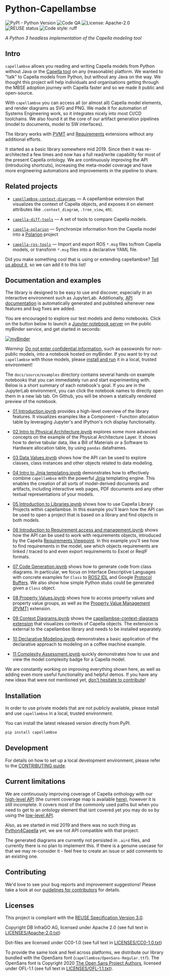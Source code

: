 <!--
 ~ SPDX-FileCopyrightText: Copyright DB InfraGO AG
 ~ SPDX-License-Identifier: Apache-2.0
 -->

Python-Capellambse
==================

![PyPI - Python Version](https://img.shields.io/pypi/pyversions/capellambse)
![Code QA](https://github.com/DSD-DBS/py-capellambse/actions/workflows/code-qa.yml/badge.svg)
![License: Apache-2.0](https://img.shields.io/github/license/dsd-dbs/py-capellambse)
![REUSE status](https://api.reuse.software/badge/github.com/DSD-DBS/py-capellambse)
![Code style: ruff](https://img.shields.io/badge/code%20style-ruff-000000.svg)

*A Python 3 headless implementation of the Capella modeling tool*

Intro
-----

`capellambse` allows you reading and writing Capella models from Python without
Java or the [Capella tool](https://www.eclipse.org/capella/) on any
(reasonable) platform. We wanted to "talk" to Capella models from Python, but
without any Java on the way. We thought this project will help individuals and
organisations getting through the MBSE adoption journey with Capella faster and
so we made it public and open-source.

With `capellambse` you can access all (or almost all) Capella model elements,
and render diagrams as SVG and PNG. We made it for automation of Systems
Engineering work, so it integrates nicely into most CI/CD toolchains. We also
found it at the core of our artifact generation pipelines (model to documents,
model to SW interfaces).

The library works with [PVMT](https://www.eclipse.org/capella/addons.html) and
[Requirements](https://github.com/eclipse/capella-requirements-vp) extensions
without any additional efforts.

It started as a basic library somewhere mid 2019. Since then it was
re-architected a few times and now has a full read/write capability for most of
the present Capella ontology. We are continuously improving the API
(introducing shortcuts), increasing the meta-model coverage and have more
engineering automations and improvements in the pipeline to share.

Related projects
----------------

- [`capellambse-context-diagrams`](https://github.com/DSD-DBS/capellambse-context-diagrams)
  — A capellambse extension that visualizes the context of Capella objects, and
  exposes it on element attributes like `.context_diagram`, `.tree_view`, etc.

- [`capella-diff-tools`](https://github.com/DSD-DBS/capella-diff-tools) — A set
  of tools to compare Capella models.

- [`capella-polarion`](https://github.com/DSD-DBS/capella-polarion/) —
  Synchronize information from the Capella model into a
  [Polarion](https://plm.sw.siemens.com/de-DE/polarion/) project

- [`capella-ros-tools`](https://github.com/DSD-DBS/capella-ros-tools) — Import
  and export ROS `*.msg` files to/from Capella models, or transform `*.msg`
  files into a declarative YAML file.

Did you make something cool that is using or extending capellambse? [Tell us
about it](https://github.com/DSD-DBS/py-capellambse/issues), so we can add it
to this list!

Documentation and examples
--------------------------

The library is designed to be easy to use and discover, especially in an
interactive environment such as JupyterLab. Additionally, [API
documentation](https://dsd-dbs.github.io/py-capellambse/) is automatically
generated and published whenever new features and bug fixes are added.

You are encouraged to explore our test models and demo notebooks. Click on the
button below to launch a [Jupyter notebook server] on the public myBinder
service, and get started in seconds:

[![myBinder](https://mybinder.org/badge_logo.svg)](https://mybinder.org/v2/gh/DSD-DBS/py-capellambse/HEAD?labpath=docs%2Fsource%2Fexamples%2F01%20Introduction.ipynb)

*Warning:* [Do not enter confidential
information](https://github.com/alan-turing-institute/the-turing-way/blob/b36c3ac1c78acbbe18441beaa89514544ed12021/workshops/boost-research-reproducibility-binder/workshop-presentations/zero-to-binder-python.md#private-files),
such as passwords for non-public models, into a notebook hosted on myBinder. If
you want to try out `capellambse` with those models, please [install and
run](#installation) it in a local, trusted environment!

The `docs/source/examples` directory contains several hands-on example
notebooks that you can immediately run and start experimenting with. Below is a
short summary of each notebook's goal. If you are in the JupyterLab
environment, you can click the notebook names to directly open them in a new
lab tab. On Github, you will be shown a statically rendered preview of the
notebook.

- [01
  Introduction.ipynb](https://dsd-dbs.github.io/py-capellambse/examples/01%20Introduction.html)
  provides a high-level overview of the library features. It visualizes
  examples like a Component - Function allocation table by leveraging Jupyter's
  and IPython's rich display functionality.

- [02 Intro to Physical
  Architecture.ipynb](https://dsd-dbs.github.io/py-capellambse/examples/02%20Intro%20to%20Physical%20Architecture%20API.html)
  explores some more advanced concepts on the example of the Physical
  Architecture Layer. It shows how to derive tabular data, like a Bill of
  Materials or a Software to Hardware allocation table, by using `pandas`
  dataframes.

- [03 Data
  Values.ipynb](https://dsd-dbs.github.io/py-capellambse/examples/03%20Data%20Values.html)
  shows how the API can be used to explore classes, class instances and other
  objects related to data modeling.

- [04 Intro to Jinja
  templating.ipynb](https://dsd-dbs.github.io/py-capellambse/examples/04%20Intro%20to%20Jinja%20templating.html)
  demonstrates how to effectively combine `capellambse` with the powerful
  [Jinja](https://palletsprojects.com/p/jinja/) templating engine. This enables
  the creation of all sorts of model-derived documents and artifacts, including
  interactive web pages, PDF documents and any other textual representations of
  your models.

- [05 Introduction to
  Libraries.ipynb](https://dsd-dbs.github.io/py-capellambse/examples/05%20Introduction%20to%20Libraries.html)
  shows how to use Capella Library Projects within capellambse. In this example
  you'll learn how the API can be used to open a project that is based on a
  library and find objects in both models.

- [06 Introduction to Requirement access and
  management.ipynb](https://dsd-dbs.github.io/py-capellambse/examples/06%20Introduction%20to%20Requirement%20access%20and%20management.html)
  shows how the API can be used to work with requirements objects, introduced
  by the Capella [Requirements
  Viewpoint](https://www.eclipse.org/capella/addons.html). In this example
  you'll see how to find requirements in the model, see which objects
  requirements are linked / traced to and even export requirements to Excel or
  ReqIF formats.

- [07 Code
  Generation.ipynb](https://dsd-dbs.github.io/py-capellambse/examples/07%20Code%20Generation.html)
  shows how to generate code from class diagrams. In particular, we focus on
  Interface Descriptive Languages with concrete examples for `Class` to [ROS2
  IDL](https://docs.ros.org/en/rolling/Concepts/About-ROS-Interfaces.html) and
  Google [Protocol Buffers](https://developers.google.com/protocol-buffers). We
  also show how simple Python stubs could be generated given a `Class`
  object.

- [08 Property
  Values.ipynb](https://dsd-dbs.github.io/py-capellambse/examples/08%20Property%20Values.html)
  shows how to access property values and property value groups, as well as the
  [Property Value Management (PVMT)](https://eclipse.dev/capella/addons.html)
  extension.

- [09 Context
  Diagrams.ipynb](https://dsd-dbs.github.io/py-capellambse/examples/09%20Context%20Diagrams.html)
  shows the [capellambse-context-diagrams
  extension](https://dsd-dbs.github.io/capellambse-context-diagrams/) that
  visualizes contexts of Capella objects. The extension is external to the
  capellambse library and needs to be installed separately.

- [10 Declarative
  Modeling.ipynb](https://dsd-dbs.github.io/py-capellambse/examples/10%20Declarative%20Modeling.html)
  demonstrates a basic application of the declarative approach to modeling on a
  coffee machine example.

- [11 Complexity
  Assessment.ipynb](https://dsd-dbs.github.io/py-capellambse/examples/11%20Complexity%20Assessment.html)
  quickly demonstrates how to use and view the model complexity badge for a
  Capella model.

We are constantly working on improving everything shown here, as well as adding
even more useful functionality and helpful demos. If you have any new ideas
that were not mentioned yet, [don't hesitate to contribute](CONTRIBUTING.md)!

Installation
------------

In order to use private models that are not publicly available, please install
and use `capellambse` in a local, trusted environment.

You can install the latest released version directly from PyPI.

```bash
pip install capellambse
```

Development
-----------

For details on how to set up a local development environment, please refer to
the [CONTRIBUTING guide](CONTRIBUTING.md).

Current limitations
-------------------

We are continuously improving coverage of Capella onthology with our
[high-level API](#TODO) (the current coverage map is available [here](#TODO)),
however it is still incomplete. It covers most of the commonly used paths but
when you need to get to an ontology element that isnt covered yet you may do so
by using the [low-level
API](https://dsd-dbs.github.io/py-capellambse/development/low-level-api.html).

Also, as we started in mid 2019 and there was no such thing as
[Python4Capella](https://github.com/labs4capella/python4capella) yet, we are
not API compatible with that project.

The generated diagrams are currently not persisted in `.aird` files, and
currently there is no plan to implement this. If there is a genuine usecase for
that we may re-consider it - feel free to create an issue or add comments to an
existing one.

Contributing
------------

We'd love to see your bug reports and improvement suggestions! Please take a
look at our [guidelines for contributors](CONTRIBUTING.md) for details.

Licenses
--------

This project is compliant with the [REUSE Specification Version
3.0](https://git.fsfe.org/reuse/docs/src/commit/d173a27231a36e1a2a3af07421f5e557ae0fec46/spec.md).

Copyright DB InfraGO AG, licensed under Apache 2.0 (see full text in
[LICENSES/Apache-2.0.txt](LICENSES/Apache-2.0.txt))

Dot-files are licensed under CC0-1.0 (see full text in
[LICENSES/CC0-1.0.txt](LICENSES/CC0-1.0.txt))

To provide the same look and feel across platforms, we distribute our library
bundled with the OpenSans font (`capellambse/OpenSans-Regular.ttf`). The
OpenSans font is Copyright 2020 [The Open Sans Project
Authors](https://github.com/googlefonts/opensans), licensed under OFL-1.1 (see
full text in [LICENSES/OFL-1.1.txt](LICENSES/OFL-1.1.txt)).

[Jupyter notebook server]: https://jupyter.org/
